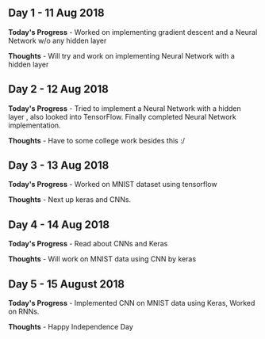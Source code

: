 ## Day 1 - 11 Aug 2018

**Today's Progress** - Worked on implementing gradient descent and a Neural Network w/o any hidden layer

**Thoughts** - Will try and work on implementing Neural Network with a hidden layer


## Day 2 - 12 Aug 2018

**Today's Progress** - Tried to implement a Neural Network with a hidden layer , also looked into TensorFlow. Finally completed Neural Network implementation.

**Thoughts** - Have to some college work besides this :/

## Day 3 - 13 Aug 2018

**Today's Progress** - Worked on MNIST dataset using tensorflow

**Thoughts** - Next up keras and CNNs.

## Day 4 - 14 Aug 2018

**Today's Progress** - Read about CNNs and Keras

**Thoughts** - Will work on MNIST data using CNN by keras

## Day 5 - 15 August 2018

**Today's Progress** - Implemented CNN on MNIST data using Keras, Worked on RNNs.

**Thoughts** - Happy Independence Day 